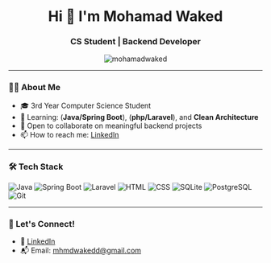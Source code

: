 <h1 align="center">Hi 👋
  I'm Mohamad Waked</h1>
<h3 align="center">CS Student |  Backend Developer </h3>

<p align="center">
  <img src="https://komarev.com/ghpvc/?username=mohamadwaked&label=Profile%20views&color=0e75b6&style=flat" alt="mohamadwaked" />
</p>

---

### 👨‍💻 About Me

- 🎓 3rd Year Computer Science Student  
- 🧠 Learning: (**Java/Spring Boot**), (**php/Laravel**), and **Clean Architecture**  
- 🤝 Open to collaborate on meaningful backend projects  
- 📫 How to reach me: [LinkedIn](https://www.linkedin.com/in/mohamad-waked-3b5502317/)

---

### 🛠️ Tech Stack

![Java](https://img.shields.io/badge/Java-ED8B00?style=for-the-badge&logo=java&logoColor=white)
![Spring Boot](https://img.shields.io/badge/Spring_Boot-6DB33F?style=for-the-badge&logo=spring-boot&logoColor=white)
![Laravel](https://img.shields.io/badge/Laravel-F55247?style=for-the-badge&logo=laravel&logoColor=white)
![HTML](https://img.shields.io/badge/HTML-E34F26?style=for-the-badge&logo=html5&logoColor=white)
![CSS](https://img.shields.io/badge/CSS-1572B6?style=for-the-badge&logo=css3&logoColor=white)
![SQLite](https://img.shields.io/badge/SQLite-003B57?style=for-the-badge&logo=sqlite&logoColor=white)
![PostgreSQL](https://img.shields.io/badge/PostgreSQL-336791?style=for-the-badge&logo=postgresql&logoColor=white) 
![Git](https://img.shields.io/badge/Git-F05032?style=for-the-badge&logo=git&logoColor=white)


---

### 🔗 Let's Connect!

- 💼 [LinkedIn](https://www.linkedin.com/in/mohamad-waked-3b5502317/)
- 📬 Email: mhmdwakedd@gmail.com




